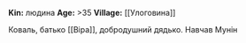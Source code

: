 **Kin:** людина
**Age:** >35
**Village:** [[Улоговина]]

Коваль, батько [[Віра]], добродушний дядько. Навчав Мунін